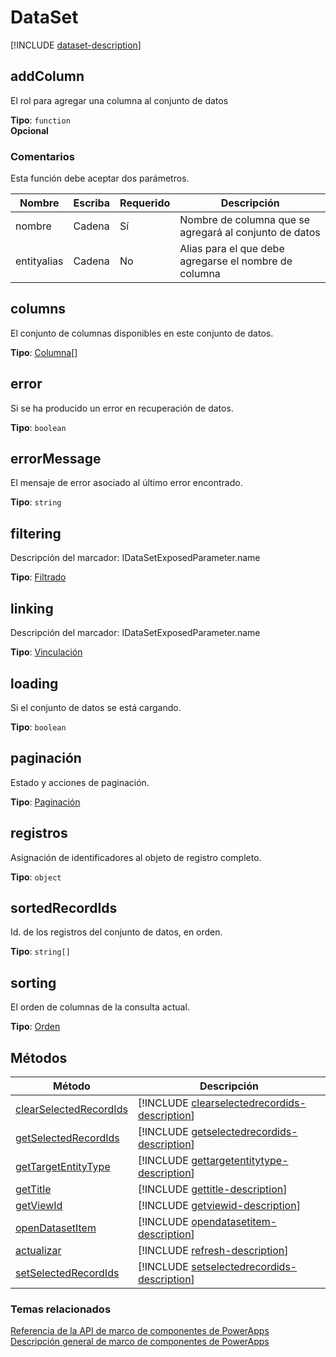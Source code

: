 # <a name="dataset"></a>DataSet

<!-- IDataSetExposedParameter  -->

[!INCLUDE [dataset-description](includes/dataset-description.md)]

## <a name="addcolumn"></a>addColumn

El rol para agregar una columna al conjunto de datos

**Tipo**: `function`<br />
**Opcional**

### <a name="remarks"></a>Comentarios

Esta función debe aceptar dos parámetros.

|Nombre|Escriba|Requerido|Descripción|
|-|-|-|-|
|nombre|Cadena|Sí|Nombre de columna que se agregará al conjunto de datos|
|entityalias|Cadena|No| Alias para el que debe agregarse el nombre de columna|

## <a name="columns"></a>columns

El conjunto de columnas disponibles en este conjunto de datos.

**Tipo**: [Columna](column.md)[]

## <a name="error"></a>error

Si se ha producido un error en recuperación de datos.

**Tipo**: `boolean`

## <a name="errormessage"></a>errorMessage

El mensaje de error asociado al último error encontrado.

**Tipo**: `string`

## <a name="filtering"></a>filtering

Descripción del marcador: IDataSetExposedParameter.name
<!-- 
QUESTION: This description doesn't seem right
'The column sorting for the current query.' 
-->

**Tipo**: [Filtrado](filtering.md)

## <a name="linking"></a>linking

Descripción del marcador: IDataSetExposedParameter.name

**Tipo**: [Vinculación](linking.md)

## <a name="loading"></a>loading

Si el conjunto de datos se está cargando.

**Tipo**: `boolean`

## <a name="paging"></a>paginación

Estado y acciones de paginación.

**Tipo**: [Paginación](paging.md)

## <a name="records"></a>registros

Asignación de identificadores al objeto de registro completo.

**Tipo**: `object`

## <a name="sortedrecordids"></a>sortedRecordIds

Id. de los registros del conjunto de datos, en orden.

**Tipo**: `string[]`

## <a name="sorting"></a>sorting

El orden de columnas de la consulta actual.

**Tipo**: [Orden](sortstatus.md)

## <a name="methods"></a>Métodos

|Método | Descripción | 
| ------------- |-------------|
|[clearSelectedRecordIds](dataset/clearselectedrecordids.md)|[!INCLUDE [clearselectedrecordids-description](dataset/includes/clearselectedrecordids-description.md)]| 
|[getSelectedRecordIds](dataset/getselectedrecordids.md)|[!INCLUDE [getselectedrecordids-description](dataset/includes/getselectedrecordids-description.md)]| 
|[getTargetEntityType](dataset/gettargetentitytype.md)|[!INCLUDE [gettargetentitytype-description](dataset/includes/gettargetentitytype-description.md)]| 
|[getTitle](dataset/gettitle.md)|[!INCLUDE [gettitle-description](dataset/includes/gettitle-description.md)]| 
|[getViewId](dataset/getviewid.md)|[!INCLUDE [getviewid-description](dataset/includes/getviewid-description.md)]| 
|[openDatasetItem](dataset/opendatasetitem.md)|[!INCLUDE [opendatasetitem-description](dataset/includes/opendatasetitem-description.md)]| 
|[actualizar](dataset/refresh.md)|[!INCLUDE [refresh-description](dataset/includes/refresh-description.md)]| 
|[setSelectedRecordIds](dataset/setselectedrecordids.md)|[!INCLUDE [setselectedrecordids-description](dataset/includes/setselectedrecordids-description.md)]| 


### <a name="related-topics"></a>Temas relacionados

[Referencia de la API de marco de componentes de PowerApps](../reference/index.md)<br/>
[Descripción general de marco de componentes de PowerApps](../overview.md)